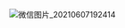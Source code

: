 ![微信图片_20210607192414](https://user-images.githubusercontent.com/81591142/121008807-ec5b1480-c782-11eb-90bd-7e6ab0310e6f.jpg)
